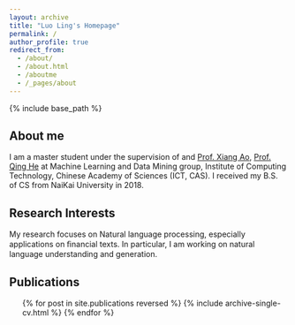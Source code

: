 ```yaml
---
layout: archive
title: "Luo Ling's Homepage"
permalink: /
author_profile: true
redirect_from:
  - /about/
  - /about.html
  - /aboutme
  - /_pages/about
---
```


{% include base_path %}

## About me

I am a master student under the supervision of and [Prof. Xiang Ao](http://mldm.ict.ac.cn/MLDM/~aox/), [Prof. Qing He](http://people.ucas.ac.cn/~0000964) at Machine Learning and Data Mining group, Institute of Computing Technology, Chinese Academy of Sciences (ICT, CAS).
I received my B.S. of CS from NaiKai University in 2018.
<!-- ### Contact information
Email: luoling18s@ict.ac.cn -->


## Research Interests

My research focuses on Natural language processing, especially applications on ﬁnancial texts. In particular, I am working on natural language understanding and generation.

## Publications

<ul>{% for post in site.publications reversed %}
  {% include archive-single-cv.html %}
{% endfor %}</ul>